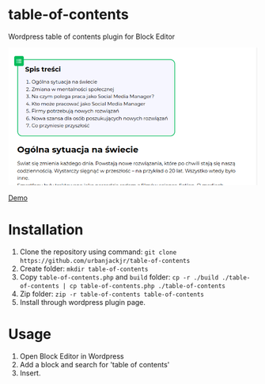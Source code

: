 # table-of-contents

Wordpress table of contents plugin for Block Editor

![Table of contents screenshot](./table-of-contents.png "Table of contents screenshot")

[Demo](https://ibmf.pl/dlaczego-social-media-manager-to-zawod-przyszlosci/#firmy-potrzebuja-nowych-rozwiazan)

# Installation

1. Clone the repository using command: `git clone https://github.com/urbanjackjr/table-of-contents`
2. Create folder: `mkdir table-of-contents`
3. Copy `table-of-contents.php` and `build` folder: `cp -r ./build ./table-of-contents | cp table-of-contents.php ./table-of-contents`
4. Zip folder: `zip -r table-of-contents table-of-contents`
5. Install through wordpress plugin page.

# Usage
1. Open Block Editor in Wordpress
2. Add a block and search for 'table of contents'
3. Insert.
